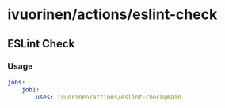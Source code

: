 # ivuorinen/actions/eslint-check

## ESLint Check

### Usage

```yaml
jobs:
    job1:
        uses: ivuorinen/actions/eslint-check@main
```
